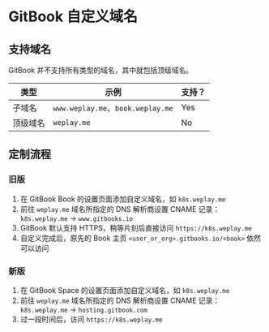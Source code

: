 # GitBook 自定义域名

## 支持域名

GitBook 并不支持所有类型的域名，其中就包括顶级域名。

| 类型     | 示例                              | 支持？ |
| -------- | --------------------------------- | ------ |
| 子域名   | `www.weplay.me`、`book.weplay.me` | Yes    |
| 顶级域名 | `weplay.me`                       | No     |

## 定制流程

### 旧版

1. 在 GitBook Book 的设置页面添加自定义域名，如 `k8s.weplay.me`
2. 前往 `weplay.me` 域名所指定的 DNS 解析商设置 CNAME 记录：`k8s.weplay.me` -> `www.gitbooks.io`
3. GitBook 默认支持 HTTPS，稍等片刻后直接访问 `https://k8s.weplay.me`
4. 自定义完成后，原先的 Book 主页 `<user_or_org>.gitbooks.io/<book>` 依然可以访问

### 新版

1. 在 GitBook Space 的设置页面添加自定义域名，如 `k8s.weplay.me`
2. 前往 `weplay.me` 域名所指定的 DNS 解析商设置 CNAME 记录：`k8s.weplay.me` -> `hosting.gitbook.com`
3. 过一段时间后，访问 `https://k8s.weplay.me`
